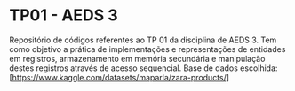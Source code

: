 # TP01 - AEDS 3
Repositório de códigos referentes ao TP 01 da disciplina de AEDS 3. Tem como objetivo a prática de implementações e representações de entidades em registros, armazenamento em memória secundária e manipulação destes registros através de acesso sequencial. Base de dados escolhida: [https://www.kaggle.com/datasets/maparla/zara-products/]

